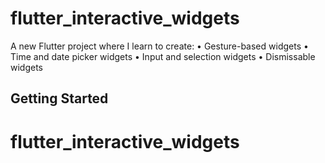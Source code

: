 # flutter_interactive_widgets

A new Flutter project where I learn to create:
• Gesture-based widgets
• Time and date picker widgets
• Input and selection widgets
• Dismissable widgets

## Getting Started

# flutter_interactive_widgets
